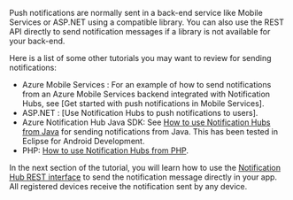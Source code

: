 

Push notifications are normally sent in a back-end service like Mobile Services or ASP.NET using a compatible library. You can also use the REST API directly to send notification messages if a library is not available for your back-end. 

Here is a list of some other tutorials you may want to review for sending notifications:

- Azure Mobile Services : For an example of how to send notifications from an Azure Mobile Services backend integrated with Notification Hubs, see [Get started with push notifications in Mobile Services].  
- ASP.NET : [Use Notification Hubs to push notifications to users].
- Azure Notification Hub Java SDK: See [How to use Notification Hubs from Java](../articles/notification-hubs/notification-hubs-java-backend-how-to.md) for sending notifications from Java. This has been tested in Eclipse for Android Development.
- PHP: [How to use Notification Hubs from PHP](../articles/notification-hubs/notification-hubs-php-backend-how-to.md).


In the next section of the tutorial, you will learn how to use the [Notification Hub REST interface](http://msdn.microsoft.com/library/windowsazure/dn223264.aspx) to send the notification message directly in your app. All registered devices receive the notification sent by any device.  


